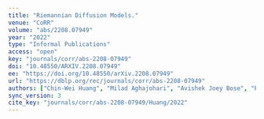 ```yaml
---
title: "Riemannian Diffusion Models."
venue: "CoRR"
volume: "abs/2208.07949"
year: "2022"
type: "Informal Publications"
access: "open"
key: "journals/corr/abs-2208-07949"
doi: "10.48550/ARXIV.2208.07949"
ee: "https://doi.org/10.48550/arXiv.2208.07949"
url: "https://dblp.org/rec/journals/corr/abs-2208-07949"
authors: ["Chin-Wei Huang", "Milad Aghajohari", "Avishek Joey Bose", "Prakash Panangaden", "Aaron C. Courville"]
sync_version: 3
cite_key: "journals/corr/abs-2208-07949/Huang/2022"
---
```


